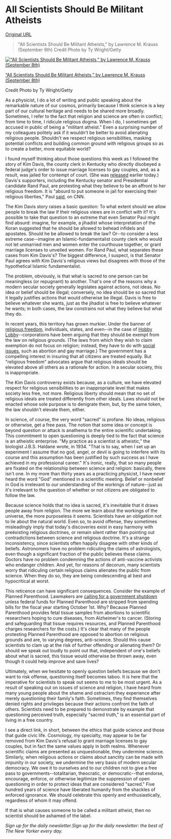 # All Scientists Should Be Militant Atheists

[Original URL](http://www.newyorker.com/news/news-desk/all-scientists-should-be-militant-atheists)

> "All Scientists Should Be Militant Atheists," by Lawrence M. Krauss (September 8th) Credit Photo by Ty Wright/Getty

[![“All Scientists Should Be Militant Atheists,” by Lawrence M. Krauss (September 8th)](http://www.newyorker.com/wp-content/uploads/2015/09/Krauss-Militant-Atheism-290-150.jpg)](http://www.newyorker.com/wp-content/uploads/2015/09/Krauss-Militant-Atheism-1200.jpg "All Scientists Should Be Militant Atheists") 

<span class="caption-text">
  <a href="http://www.newyorker.com/news/news-desk/all-scientists-should-be-militant-atheists">“All Scientists Should Be Militant Atheists,” by Lawrence M. Krauss (September 8th)</a>
</span>

 

<span class="credit"><span class="hideFromView">Credit</span> Photo by Ty Wright/Getty </span>

 []()[]() As a physicist, I do a lot of writing and public speaking about the remarkable nature of our cosmos, primarily because I think science is a key part of our cultural heritage and needs to be shared more broadly. Sometimes, I refer to the fact that religion and science are often in conflict; from time to time, I ridicule religious dogma. When I do, I sometimes get accused in public of being a "militant atheist." Even a surprising number of my colleagues politely ask if it wouldn't be better to avoid alienating religious people. Shouldn't we respect religious sensibilities, masking potential conflicts and building common ground with religious groups so as to create a better, more equitable world?

I found myself thinking about those questions this week as I followed the story of Kim Davis, the county clerk in Kentucky who directly disobeyed a federal judge's order to issue marriage licenses to gay couples, and, as a result, was jailed for contempt of court. (She was [released](http://www.nytimes.com/2015/09/09/us/kim-davis-same-sex-marriage.html?hp&action=click&pgtype=Homepage&module=first-column-region&region=top-news&WT.nav=top-news&_r=0) earlier today.) Davis's supporters, including the Kentucky senator and Presidential candidate Rand Paul, are protesting what they believe to be an affront to her religious freedom. It is "absurd to put someone in jail for exercising their religious liberties," Paul [said](http://talkingpointsmemo.com/livewire/rand-paul-kim-davis-custody-reaction), on CNN.

The Kim Davis story raises a basic question: To what extent should we allow people to break the law if their religious views are in conflict with it? It's possible to take that question to an extreme that even Senator Paul might find absurd: imagine, for example, a jihadist whose interpretation of the Koran suggested that he should be allowed to behead infidels and apostates. Should he be allowed to break the law? Or--to consider a less extreme case--imagine an Islamic-fundamentalist county clerk who would not let unmarried men and women enter the courthouse together, or grant marriage licenses to unveiled women. For Rand Paul, what separates these cases from Kim Davis's? The biggest difference, I suspect, is that Senator Paul agrees with Kim Davis's religious views but disagrees with those of the hypothetical Islamic fundamentalist.

The problem, obviously, is that what is sacred to one person can be meaningless (or repugnant) to another. That's one of the reasons why a modern secular society generally legislates against actions, not ideas. No idea or belief should be illegal; conversely, no idea should be so sacred that it legally justifies actions that would otherwise be illegal. Davis is free to believe whatever she wants, just as the jihadist is free to believe whatever he wants; in both cases, the law constrains not what they believe but what they do.

In recent years, this territory has grown murkier. Under the banner of [religious freedom](http://www.washingtonpost.com/news/acts-of-faith/wp/2015/04/01/10-things-you-need-to-know-to-really-understand-rfra-in-indiana-and-arkansas/), individuals, states, and even--in the case of [Hobby Lobby](http://www.newyorker.com/news/daily-comment/hobby-lobbys-troubling-aftermath)--corporations have been arguing that they should be exempt from the law on religious grounds. (The laws from which they wish to claim exemption do not focus on religion; instead, they have to do with [social issues](http://www.newyorker.com/news/news-desk/(Often,%20the%20laws%20from%20which%20they%20wish%20to%20claim%20exemption%20have%20to%20do%20with%20social%20issues,%20such%20as%20abortion%20and%20gay%20marriage.)), such as abortion and gay marriage.) The government has a compelling interest in insuring that all citizens are treated equally. But "religious freedom" advocates argue that religious ideals should be elevated above all others as a rationale for action. In a secular society, this is inappropriate.

The Kim Davis controversy exists because, as a culture, we have elevated respect for religious sensibilities to an inappropriate level that makes society less free, not more. Religious liberty should mean that no set of religious ideals are treated differently from other ideals. Laws should not be enacted whose sole purpose is to denigrate them, but, by the same token, the law shouldn't elevate them, either.

In science, of course, the very word "sacred" is profane. No ideas, religious or otherwise, get a free pass. The notion that some idea or concept is beyond question or attack is anathema to the entire scientific undertaking. This commitment to open questioning is deeply tied to the fact that science is an atheistic enterprise. "My practice as a scientist is atheistic," the biologist J.B.S. Haldane wrote, in 1934\. "That is to say, when I set up an experiment I assume that no god, angel, or devil is going to interfere with its course and this assumption has been justified by such success as I have achieved in my professional career." It's ironic, really, that so many people are fixated on the relationship between science and religion: basically, there isn't one. In my more than thirty years as a practicing physicist, I have never heard the word "God" mentioned in a scientific meeting. Belief or nonbelief in God is irrelevant to our understanding of the workings of nature--just as it's irrelevant to the question of whether or not citizens are obligated to follow the law.

[]()[]() Because science holds that no idea is sacred, it's inevitable that it draws people away from religion. The more we learn about the workings of the universe, the more purposeless it seems. Scientists have an obligation not to lie about the natural world. Even so, to avoid offense, they sometimes misleadingly imply that today's discoveries exist in easy harmony with preëxisting religious doctrines, or remain silent rather than pointing out contradictions between science and religious doctrine. It's a strange inconsistency, since scientists often happily disagree with other kinds of beliefs. Astronomers have no problem ridiculing the claims of astrologists, even though a significant fraction of the public believes these claims. Doctors have no problem condemning the actions of anti-vaccine activists who endanger children. And yet, for reasons of decorum, many scientists worry that ridiculing certain religious claims alienates the public from science. When they do so, they are being condescending at best and hypocritical at worst.

This reticence can have significant consequences. Consider the example of Planned Parenthood. Lawmakers are [calling for a government shutdown](http://www.nytimes.com/2015/09/08/us/politics/congress-girds-for-fights-over-spending-iran-and-planned-parenthood.html) unless federal funds for Planned Parenthood are stripped from spending bills for the fiscal year starting October 1st. Why? Because Planned Parenthood provides fetal tissue samples from abortions to scientific researchers hoping to cure diseases, from Alzheimer's to cancer. (Storing and safeguarding that tissue requires resources, and Planned Parenthood charges researchers for the costs.) It's clear that many of the people protesting Planned Parenthood are opposed to abortion on religious grounds and are, to varying degrees, anti-science. Should this cause scientists to clam up at the risk of further offending or alienating them? Or should we speak out loudly to point out that, independent of one's beliefs about what is sacred, this tissue would otherwise be thrown away, even though it could help improve and save lives?

Ultimately, when we hesitate to openly question beliefs because we don't want to risk offense, questioning itself becomes taboo. It is here that the imperative for scientists to speak out seems to me to be most urgent. As a result of speaking out on issues of science and religion, I have heard from many young people about the shame and ostracism they experience after merely questioning their family's faith. Sometimes, they find themselves denied rights and privileges because their actions confront the faith of others. Scientists need to be prepared to demonstrate by example that questioning perceived truth, especially "sacred truth," is an essential part of living in a free country.

I see a direct link, in short, between the ethics that guide science and those that guide civic life. Cosmology, my specialty, may appear to be far removed from Kim Davis's refusal to grant marriage licenses to gay couples, but in fact the same values apply in both realms. Whenever scientific claims are presented as unquestionable, they undermine science. Similarly, when religious actions or claims about sanctity can be made with impunity in our society, we undermine the very basis of modern secular democracy. We owe it to ourselves and to our children not to give a free pass to governments--totalitarian, theocratic, or democratic--that endorse, encourage, enforce, or otherwise legitimize the suppression of open questioning in order to protect ideas that are considered "sacred." Five hundred years of science have liberated humanity from the shackles of enforced ignorance. We should celebrate this openly and enthusiastically, regardless of whom it may offend.

If that is what causes someone to be called a militant atheist, then no scientist should be ashamed of the label.

_Sign up for the daily newsletter.Sign up for the daily newsletter: the best of The New Yorker every day._
